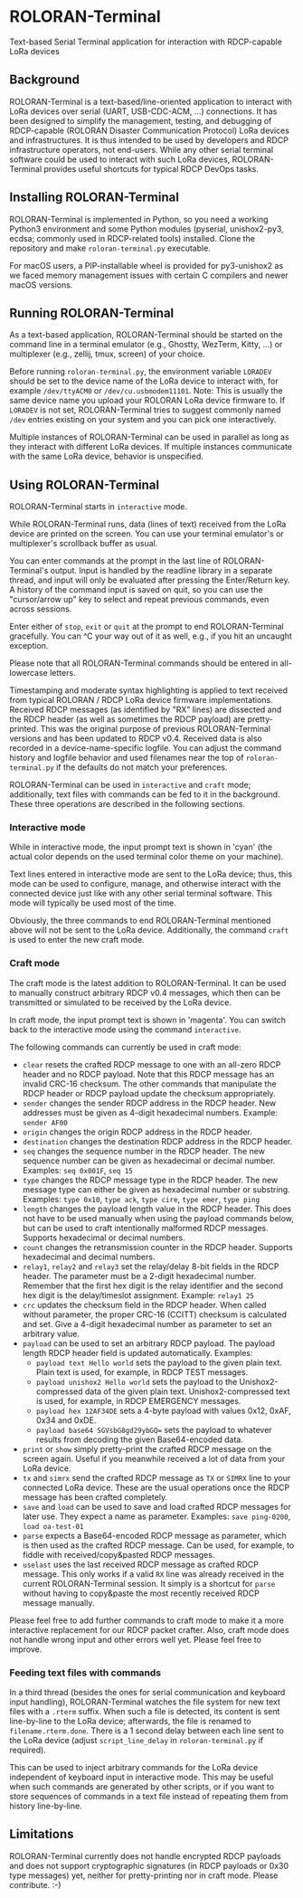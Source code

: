 # ROLORAN-Terminal

Text-based Serial Terminal application for interaction with RDCP-capable LoRa devices

## Background

ROLORAN-Terminal is a text-based/line-oriented application to interact with LoRa devices over serial (UART, USB-CDC-ACM, ...) connections. It has been designed to simplify the management, testing, and debugging of RDCP-capable (ROLORAN Disaster Communication Protocol) LoRa devices and infrastructures. It is thus intended to be used by developers and RDCP infrastructure operators, not end-users. While any other serial terminal software could be used to interact with such LoRa devices, ROLORAN-Terminal provides useful shortcuts for typical RDCP DevOps tasks.

## Installing ROLORAN-Terminal

ROLORAN-Terminal is implemented in Python, so you need a working Python3 environment and some Python modules (pyserial, unishox2-py3, ecdsa; commonly used in RDCP-related tools) installed. Clone the repository and make `roloran-terminal.py` executable.

For macOS users, a PIP-installable wheel is provided for py3-unishox2 as we faced memory management issues with certain C compilers and newer macOS versions.

## Running ROLORAN-Terminal

As a text-based application, ROLORAN-Terminal should be started on the command line in a terminal emulator (e.g., Ghostty, WezTerm, Kitty, ...) or multiplexer (e.g., zellij, tmux, screen) of your choice.

Before running `roloran-terminal.py`, the environment variable `LORADEV` should be set to the device name of the LoRa device to interact with, for example `/dev/ttyACM0` or `/dev/cu.usbmodem11101`. Note: This is usually the same device name you upload your ROLORAN LoRa device firmware to. If `LORADEV` is not set, ROLORAN-Terminal tries to suggest commonly named `/dev` entries existing on your system and you can pick one interactively.

Multiple instances of ROLORAN-Terminal can be used in parallel as long as they interact with different LoRa devices. If multiple instances communicate with the same LoRa device, behavior is unspecified.

## Using ROLORAN-Terminal

ROLORAN-Terminal starts in `interactive` mode.

While ROLORAN-Terminal runs, data (lines of text) received from the LoRa device are printed on the screen. You can use your terminal emulator's or multiplexer's scrollback buffer as usual.

You can enter commands at the prompt in the last line of ROLORAN-Terminal's output. Input is handled by the readline library in a separate thread, and input will only be evaluated after pressing the Enter/Return key. A history of the command input is saved on quit, so you can use the "cursor/arrow up" key to select and repeat previous commands, even across sessions.

Enter either of `stop`, `exit` or `quit` at the prompt to end ROLORAN-Terminal gracefully. You can ^C your way out of it as well, e.g., if you hit an uncaught exception.

Please note that all ROLORAN-Terminal commands should be entered in all-lowercase letters.

Timestamping and moderate syntax highlighting is applied to text received from typical ROLORAN / RDCP LoRa device firmware implementations. Received RDCP messages (as identified by "RX" lines) are dissected and the RDCP header (as well as sometimes the RDCP payload) are pretty-printed. This was the original purpose of previous ROLORAN-Terminal versions and has been updated to RDCP v0.4. Received data is also recorded in a device-name-specific logfile. You can adjust the command history and logfile behavior and used filenames near the top of `roloran-terminal.py` if the defaults do not match your preferences.

ROLORAN-Terminal can be used in `interactive` and `craft` mode; additionally, text files with commands can be fed to it in the background. These three operations are described in the following sections.

### Interactive mode

While in interactive mode, the input prompt text is shown in 'cyan' (the actual color depends on the used terminal color theme on your machine).

Text lines entered in interactive mode are sent to the LoRa device; thus, this mode can be used to configure, manage, and otherwise interact with the connected device just like with any other serial terminal software. This mode will typically be used most of the time.

Obviously, the three commands to end ROLORAN-Terminal mentioned above will not be sent to the LoRa device. Additionally, the command `craft` is used to enter the new craft mode.

### Craft mode

The craft mode is the latest addition to ROLORAN-Terminal. It can be used to manually construct arbitrary RDCP v0.4 messages, which then can be transmitted or simulated to be received by the LoRa device.

In craft mode, the input prompt text is shown in 'magenta'. You can switch back to the interactive mode using the command `interactive`.

The following commands can currently be used in craft mode:

- `clear` resets the crafted RDCP message to one with an all-zero RDCP header and no RDCP payload. Note that this RDCP message has an invalid CRC-16 checksum. The other commands that manipulate the RDCP header or RDCP payload update the checksum appropriately.
- `sender` changes the sender RDCP address in the RDCP header. New addresses must be given as 4-digit hexadecimal numbers. Example: `sender AF00`
- `origin` changes the origin RDCP address in the RDCP header.
- `destination` changes the destination RDCP address in the RDCP header.
- `seq` changes the sequence number in the RDCP header. The new sequence number can be given as hexadecimal or decimal number. Examples: `seq 0x001F`, `seq 15`
- `type` changes the RDCP message type in the RDCP header. The new message type can either be given as hexadecimal number or substring. Examples: `type 0x10`, `type ack`, `type cire`, `type emer`, `type ping`
- `length` changes the payload length value in the RDCP header. This does not have to be used manually when using the payload commands below, but can be used to craft intentionally malformed RDCP messages. Supports hexadecimal or decimal numbers.
- `count` changes the retransmission counter in the RDCP header. Supports hexadecimal and decimal numbers.
- `relay1`, `relay2` and `relay3` set the relay/delay 8-bit fields in the RDCP header. The parameter must be a 2-digit hexadecimal number. Remember that the first hex digit is the relay identifier and the second hex digit is the delay/timeslot assignment. Example: `relay1 25`
- `crc` updates the checksum field in the RDCP header. When called without parameter, the proper CRC-16 (CCITT) checksum is calculated and set. Give a 4-digit hexadecimal number as parameter to set an arbitrary value.
- `payload` can be used to set an arbitrary RDCP payload. The payload length RDCP header field is updated automatically. Examples:
  - `payload text Hello world` sets the payload to the given plain text. Plain text is used, for example, in RDCP TEST messages.
  - `payload unishox2 Hello world` sets the payload to the Unishox2-compressed data of the given plain text. Unishox2-compressed text is used, for example, in RDCP EMERGENCY messages.
  - `payload hex 12AF34DE` sets a 4-byte payload with values 0x12, 0xAF, 0x34 and 0xDE.
  - `payload base64 SGVsbG8gd29ybGQ=` sets the payload to whatever results from decoding the given Base64-encoded data.
- `print` or `show` simply pretty-print the crafted RDCP message on the screen again. Useful if you meanwhile received a lot of data from your LoRa device.
- `tx` and `simrx` send the crafted RDCP message as `TX` or `SIMRX` line to your connected LoRa device. These are the usual operations once the RDCP message has been crafted completely.
- `save` and `load` can be used to save and load crafted RDCP messages for later use. They expect a name as parameter. Examples: `save ping-0200`, `load oa-test-01`
- `parse` expects a Base64-encoded RDCP message as parameter, which is then used as the crafted RDCP message. Can be used, for example, to fiddle with received/copy&pasted RDCP messages.
- `uselast` uses the last received RDCP message as crafted RDCP message. This only works if a valid `RX` line was already received in the current ROLORAN-Terminal session. It simply is a shortcut for `parse` without having to copy&paste the most recently received RDCP message manually.

Please feel free to add further commands to craft mode to make it a more interactive replacement for our RDCP packet crafter. Also, craft mode does not handle wrong input and other errors well yet. Please feel free to improve.

### Feeding text files with commands

In a third thread (besides the ones for serial communication and keyboard input handling), ROLORAN-Terminal watches the file system for new text files with a `.rterm` suffix. When such a file is detected, its content is sent line-by-line to the LoRa device; afterwards, the file is renamed to `filename.rterm.done`. There is a 1 second delay between each line sent to the LoRa device (adjust `script_line_delay` in `roloran-terminal.py` if required).

This can be used to inject arbitrary commands for the LoRa device independent of keyboard input in interactive mode. This may be useful when such commands are generated by other scripts, or if you want to store sequences of commands in a text file instead of repeating them from history line-by-line.

## Limitations

ROLORAN-Terminal currently does not handle encrypted RDCP payloads and does not support cryptographic signatures (in RDCP payloads or 0x30 type messages) yet, neither for pretty-printing nor in craft mode. Please contribute. :-)
